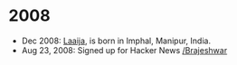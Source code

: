# 2008

- Dec 2008: [Laaija](https://laaija.com/), is born in Imphal, Manipur, India.
- Aug 23, 2008: Signed up for Hacker News [/Brajeshwar](https://news.ycombinator.com/user?id=Brajeshwar)